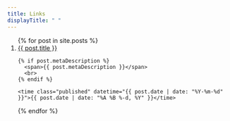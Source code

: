 ```yaml
---
title: Links
displayTitle: " "
---
```



<ol class="c-Index">
{% for post in site.posts %}
  <li class="c-Index--Item">
    <a href="/86{{ post.url }}" title="{{ post.title }}">
      {{ post.title }}
    </a>
    <br>

    {% if post.metaDescription %}
      <span>{{ post.metaDescription }}</span>
      <br>
    {% endif %}

    <time class="published" datetime="{{ post.date | date: "%Y-%m-%d" }}">{{ post.date | date: "%A %B %-d, %Y" }}</time>
  </li>
{% endfor %}
</ol>
